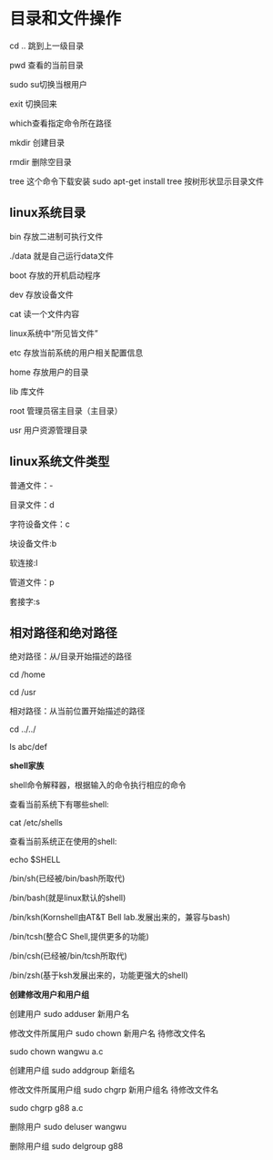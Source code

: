 # 目录和文件操作

cd .. 跳到上一级目录

pwd 查看的当前目录

sudo su切换当根用户

exit 切换回来

which查看指定命令所在路径

mkdir 创建目录

rmdir 删除空目录

tree 这个命令下载安装 sudo apt-get install tree  按树形状显示目录文件

##  **linux系统目录**

bin 存放二进制可执行文件

./data 就是自己运行data文件

boot 存放的开机启动程序

dev 存放设备文件

cat 读一个文件内容

linux系统中“所见皆文件”

etc 存放当前系统的用户相关配置信息

home 存放用户的目录

lib  库文件

root 管理员宿主目录（主目录）

usr 用户资源管理目录

## **linux系统文件类型**

普通文件：-

目录文件：d

字符设备文件：c

块设备文件:b

软连接:l

管道文件：p

套接字:s

## **相对路径和绝对路径**

绝对路径：从/目录开始描述的路径

cd /home

cd /usr

相对路径：从当前位置开始描述的路径

cd ../../

ls abc/def



**shell家族**

shell命令解释器，根据输入的命令执行相应的命令

查看当前系统下有哪些shell:

cat /etc/shells

查看当前系统正在使用的shell:

echo $SHELL

/bin/sh(已经被/bin/bash所取代)

/bin/bash(就是linux默认的shell)

/bin/ksh(Kornshell由AT&T Bell lab.发展出来的，兼容与bash)

/bin/tcsh(整合C Shell,提供更多的功能)

/bin/csh(已经被/bin/tcsh所取代)

/bin/zsh(基于ksh发展出来的，功能更强大的shell)

**创建修改用户和用户组**

创建用户  sudo adduser 新用户名

修改文件所属用户 sudo chown 新用户名 待修改文件名

sudo chown wangwu a.c

创建用户组 sudo addgroup 新组名

修改文件所属用户组  sudo chgrp 新用户组名 待修改文件名

sudo chgrp g88 a.c

删除用户 sudo deluser wangwu

删除用户组 sudo delgroup g88





